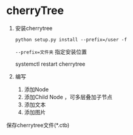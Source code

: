 # cherryTree

1. 安装cherrytree

    `python setup.py install --prefix=/user -f`

    `--prefix=文件夹` 指定安装位置

    systemctl restart cherrytree

2. 编写

    1. 添加Node 
    2. 添加Child Node ，可多层叠加子节点
    3. 添加文本
    4. 添加图片

保存cherrytree文件(*.ctb)
